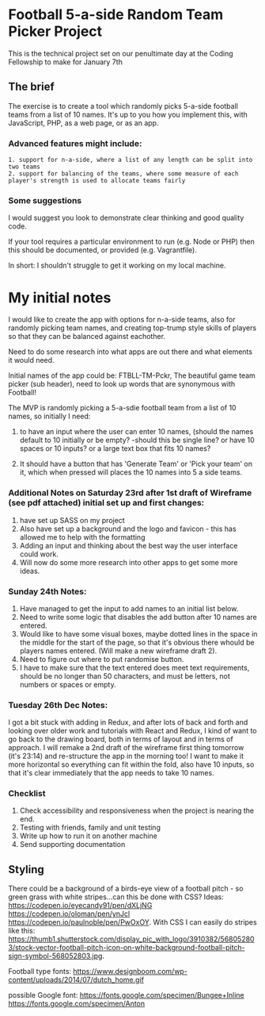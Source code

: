 # Football 5-a-side Random Team Picker Project
This is the technical project set on our penultimate day at the Coding Fellowship to make for January 7th


## The brief

The exercise is to create a tool which randomly picks 5-a-side football teams from a list of 10 names.
It's up to you how you implement this, with JavaScript, PHP, as a web page, or as an app.

### Advanced features might include:

    1. support for n-a-side, where a list of any length can be split into two teams
    2. support for balancing of the teams, where some measure of each player's strength is used to allocate teams fairly


### Some suggestions

I would suggest you look to demonstrate clear thinking and good quality code.

If your tool requires a particular environment to run (e.g. Node or PHP) 
then this should be documented, or provided (e.g. Vagrantfile). 

In short: I shouldn't struggle to get it working on my local machine.


# My initial notes

I would like to create the app with options for n-a-side teams, also for randomly picking team names, and creating top-trump style skills of players so that they can be balanced against eachother.

Need to do some research into what apps are out there and what elements it would need.

Initial names of the app could be: FTBLL-TM-Pckr, The beautiful game team picker (sub header), need to look up words that are synonymous with Football!

The MVP is randomly picking a 5-a-sdie football team from a list of 10 names, so initially I need:

1. to have an input where the user can enter 10 names, (should the names default to 10 initially or be empty? 
    -should this be single line? or have 10 spaces or 10 inputs? or a large text box that fits 10 names?

2. It should have a button that has 'Generate Team' or 'Pick your team' on it, which when pressed will places the 10 names into 5 a side teams.

### Additional Notes on Saturday 23rd after 1st draft of Wireframe (see pdf attached) initial set up and first changes:
1. have set up SASS on my project
2. Also have set up a background and the logo and favicon - this has allowed me to help with the formatting
3. Adding an input and thinking about the best way the user interface could work.
4. Will now do some more research into other apps to get some more ideas.

### Sunday 24th Notes:
1. Have managed to get the input to add names to an initial list below.
2. Need to write some logic that disables the add button after 10 names are entered.
3. Would like to have some visual boxes, maybe dotted lines in the space in the middle for the start of the page, so that it's obvious there whould be players names entered. (Will make a new wireframe draft 2).
4. Need to figure out where to put randomise button.
5. I have to make sure that the text entered does meet text requirements, should be no longer than 50 characters, and must be letters, not numbers or spaces or empty.

### Tuesday 26th Dec Notes:
I got a bit stuck with adding in Redux, and after lots of back and forth and looking over older work and tutorials with React and Redux, I kind of want to go back to the drawing board, both in terms of layout and in terms of approach. I will remake a 2nd draft of the wireframe first thing tomorrow (it's 23:14) and re-structure the app in the morning too! I want to make it more horizontal so everything can fit within the fold, also have 10 inputs, so that it's clear immediately that the app needs to take 10 names.

### Checklist
1. Check accessibility and responsiveness when the project is nearing the end.
2. Testing with friends, family and unit testing
3. Write up how to run it on another machine
4. Send supporting documentation


## Styling
There could be a background of a birds-eye view of a football pitch - so green grass with white stripes...can this be done with CSS? Ideas: https://codepen.io/eyecandy91/pen/dXLjNG  https://codepen.io/oloman/pen/ynJcl  https://codepen.io/paulnoble/pen/PwOxOY. With CSS I can easily do stripes like this: https://thumb1.shutterstock.com/display_pic_with_logo/3910382/568052803/stock-vector-football-pitch-icon-on-white-background-football-pitch-sign-symbol-568052803.jpg.

Football type fonts: https://www.designboom.com/wp-content/uploads/2014/07/dutch_home.gif

possible Google font: https://fonts.google.com/specimen/Bungee+Inline  https://fonts.google.com/specimen/Anton  

